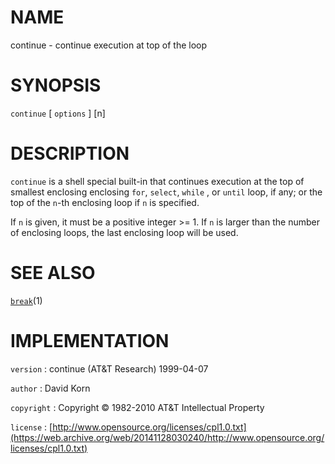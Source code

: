 # NAME

continue - continue execution at top of the loop

# SYNOPSIS

`continue` \[ `options` \] \[n\]

# DESCRIPTION

`continue` is a shell special built-in that continues execution at the
top of smallest enclosing enclosing `for`, `select`, `while` , or
`until` loop, if any; or the top of the `n`-th enclosing loop if `n`
is specified.

If `n` is given, it must be a positive integer &gt;= 1. If `n` is larger
than the number of enclosing loops, the last enclosing loop will be
used.

# SEE ALSO

[`break`](/web/20141128030240/http://www2.research.att.com/~astopen/man/man1/break.html)(1)

# IMPLEMENTATION

`version`
: continue (AT&T Research) 1999-04-07

`author`
: David Korn

`copyright`
: Copyright © 1982-2010 AT&T Intellectual Property

`license`
: [http://www.opensource.org/licenses/cpl1.0.txt](https://web.archive.org/web/20141128030240/http://www.opensource.org/licenses/cpl1.0.txt)


